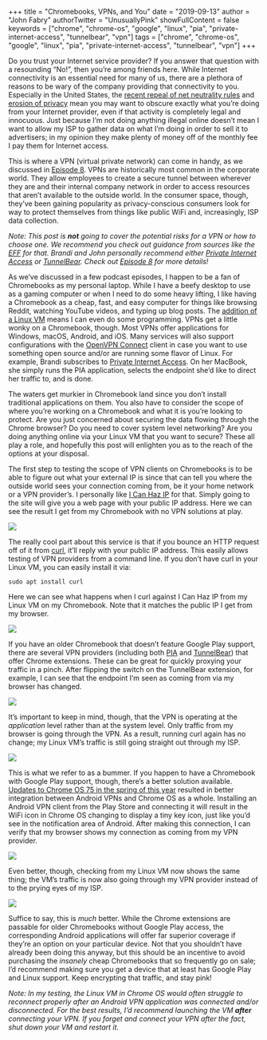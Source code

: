 +++
title = "Chromebooks, VPNs, and You"
date = "2019-09-13"
author = "John Fabry"
authorTwitter = "UnusuallyPink"
showFullContent = false
keywords = ["chrome", "chrome-os", "google", "linux", "pia", "private-internet-access", "tunnelbear", "vpn"]
tags = ["chrome", "chrome-os", "google", "linux", "pia", "private-internet-access", "tunnelbear", "vpn"]
+++

Do you trust your Internet service provider? If you answer that question with a resounding “No!”, then you’re among friends here. While Internet connectivity is an essential need for many of us, there are a plethora of reasons to be wary of the company providing that connectivity to you. Especially in the United States, the [recent repeal of net neutrality rules](https://en.wikipedia.org/wiki/Net_neutrality_in_the_United_States#Rollback_of_Obama-era_rules) and [erosion of privacy](https://www.eff.org/deeplinks/2017/04/heres-how-protect-your-privacy-your-internet-service-provider) mean you may want to obscure exactly what you’re doing from your Internet provider, even if that activity is completely legal and innocuous. Just because I’m not doing anything illegal online doesn’t mean I want to allow my ISP to gather data on what I’m doing in order to sell it to advertisers; in my opinion they make plenty of money off of the monthly fee I pay them for Internet access.

This is where a VPN (virtual private network) can come in handy, as we discussed in [Episode 8](https://www.unusually.pink/podcast/episode-8-playlists-and-privacy). VPNs are historically most common in the corporate world. They allow employees to create a secure tunnel between wherever they are and their internal company network in order to access resources that aren’t available to the outside world. In the consumer space, though, they’ve been gaining popularity as privacy-conscious consumers look for way to protect themselves from things like public WiFi and, increasingly, ISP data collection.

_Note: This post is_ **_not_** _going to cover the potential risks for a VPN or how to choose one. We recommend you check out guidance from sources like the_ [_EFF_](https://ssd.eff.org/en/module/choosing-vpn-thats-right-you) _for that. Brandi and John personally recommend either_ [_Private Internet Access_](https://www.privateinternetaccess.com) _or_ [_TunnelBear_](https://www.tunnelbear.com)_. Check out_ [_Episode 8_](https://www.unusually.pink/podcast/episode-8-playlists-and-privacy) _for more details!_

As we’ve discussed in a few podcast episodes, I happen to be a fan of Chromebooks as my personal laptop. While I have a beefy desktop to use as a gaming computer or when I need to do some heavy lifting, I like having a Chromebook as a cheap, fast, and easy computer for things like browsing Reddit, watching YouTube videos, and typing up blog posts. The [addition of a Linux VM](https://www.unusually.pink/blog/unusually-pink-impressions-acer-chromebook-315) means I can even do some programming. VPNs get a little wonky on a Chromebook, though. Most VPNs offer applications for Windows, macOS, Android, and iOS. Many services will also support configurations with the [OpenVPN Connect](https://openvpn.net) client in case you want to use something open source and/or are running some flavor of Linux. For example, Brandi subscribes to [Private Internet Access](https://www.privateinternetaccess.com). On her MacBook, she simply runs the PIA application, selects the endpoint she’d like to direct her traffic to, and is done.

The waters get murkier in Chromebook land since you don’t install traditional applications on them. You also have to consider the scope of where you’re working on a Chromebook and what it is you’re looking to protect. Are you just concerned about securing the data flowing through the Chrome browser? Do you need to cover system level networking? Are you doing anything online via your Linux VM that you want to secure? These all play a role, and hopefully this post will enlighten you as to the reach of the options at your disposal.

The first step to testing the scope of VPN clients on Chromebooks is to be able to figure out what your external IP is since that can tell you where the outside world sees your connection coming from, be it your home network or a VPN provider’s. I personally like [I Can Haz IP](http://icanhazip.com/) for that. Simply going to the site will give you a web page with your public IP address. Here we can see the result I get from my Chromebook with no VPN solutions at play.

![](/images/ChromebooksVPNsandYou_browser_none.png)

The really cool part about this service is that if you bounce an HTTP request off of it from [curl](https://curl.haxx.se), it’ll reply with your public IP address. This easily allows testing of VPN providers from a command line. If you don’t have curl in your Linux VM, you can easily install it via:

```shell
sudo apt install curl
```

Here we can see what happens when I curl against I Can Haz IP from my Linux VM on my Chromebook. Note that it matches the public IP I get from my browser.

![](/images/ChromebooksVPNsandYou_terminal_none.png)

If you have an older Chromebook that doesn’t feature Google Play support, there are several VPN providers (including both [PIA](https://chrome.google.com/webstore/detail/private-internet-access/jplnlifepflhkbkgonidnobkakhmpnmh) and [TunnelBear](https://chrome.google.com/webstore/detail/tunnelbear-vpn/omdakjcmkglenbhjadbccaookpfjihpa)) that offer Chrome extensions. These can be great for quickly proxying your traffic in a pinch. After flipping the switch on the TunnelBear extension, for example, I can see that the endpoint I’m seen as coming from via my browser has changed.

![](/images/ChromebooksVPNsandYou_browser_extension.png)

It’s important to keep in mind, though, that the VPN is operating at the _application_ level rather than at the system level. Only traffic from my browser is going through the VPN. As a result, running curl again has no change; my Linux VM’s traffic is still going straight out through my ISP.

![](/images/ChromebooksVPNsandYou_terminal_extension.png)

This is what we refer to as a bummer. If you happen to have a Chromebook with Google Play support, though, there’s a better solution available. [Updates to Chrome OS 75 in the spring of this year](https://www.aboutchromebooks.com/news/chrome-os-75-android-vpn-support-linux-project-crostini/) resulted in better integration between Android VPNs and Chrome OS as a whole. Installing an Android VPN client from the Play Store and connecting it will result in the WiFi icon in Chrome OS changing to display a tiny key icon, just like you’d see in the notification area of Android. After making this connection, I can verify that my browser shows my connection as coming from my VPN provider.

![](/images/ChromebooksVPNsandYou_browser_android.png)

Even better, though, checking from my Linux VM now shows the same thing; the VM’s traffic is now also going through my VPN provider instead of to the prying eyes of my ISP.

![](/images/ChromebooksVPNsandYou_terminal_android.png)

Suffice to say, this is _much_ better. While the Chrome extensions are passable for older Chromebooks without Google Play access, the corresponding Android applications will offer far superior coverage if they’re an option on your particular device. Not that you shouldn’t have already been doing this anyway, but this should be an incentive to avoid purchasing the _insanely_ cheap Chromebooks that so frequently go on sale; I’d recommend making sure you get a device that at least has Google Play and Linux support. Keep encrypting that traffic, and stay pink!

_Note: In my testing, the Linux VM in Chrome OS would often struggle to reconnect properly after an Android VPN application was connected and/or disconnected. For the best results, I’d recommend launching the VM_ **_after_** _connecting your VPN. If you forget and connect your VPN after the fact, shut down your VM and restart it._
